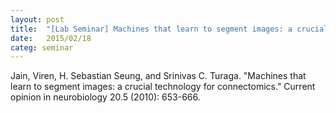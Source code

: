 ```yaml
---
layout: post
title:  "[Lab Seminar] Machines that learn to segment images: a crucial technology for connectomics"
date:   2015/02/18
categ: seminar
---
```


Jain, Viren, H. Sebastian Seung, and Srinivas C. Turaga. "Machines that learn to segment images: a crucial technology for connectomics." Current opinion in neurobiology 20.5 (2010): 653-666.







 

